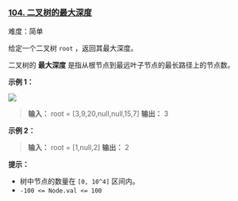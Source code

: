 ﻿### [104\. 二叉树的最大深度](https://leetcode.cn/problems/maximum-depth-of-binary-tree/)

难度：简单

给定一个二叉树 `root` ，返回其最大深度。

二叉树的 **最大深度** 是指从根节点到最远叶子节点的最长路径上的节点数。

**示例 1：**

![](https://assets.leetcode.com/uploads/2020/11/26/tmp-tree.jpg)

> **输入：** root = [3,9,20,null,null,15,7]
> **输出：** 3

**示例 2：**

> **输入：** root = [1,null,2]
> **输出：** 2

**提示：**

- 树中节点的数量在 `[0, 10^4]` 区间内。
- `-100 <= Node.val <= 100`

